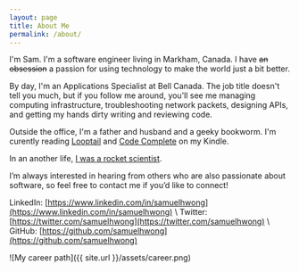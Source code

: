 ```yaml
---
layout: page
title: About Me
permalink: /about/
---
```


I'm Sam. I'm a software engineer living in Markham, Canada.
I have <s>an obsession</s> a passion for using technology to make the world
just a bit better.

By day, I'm an Applications Specialist at Bell Canada. The job title
doesn't tell you much, but if you follow me around, you'll
see me managing computing infrastructure, troubleshooting network packets,
designing APIs, and getting my hands dirty writing and reviewing code.

Outside the office, I'm a father and husband and a geeky bookworm.
I'm curently reading [Looptail](http://looptail.com/)
and [Code Complete](https://www.amazon.ca/Code-Complete-2nd-Steve-McConnell/dp/0735619670)
on my Kindle.

In an another life, [I was a rocket scientist](/yes-im-a-rocket-scientist).

I’m always interested in hearing from others who are also passionate about software,
so feel free to contact me if you’d like to connect!

LinkedIn: [https://www.linkedin.com/in/samuelhwong](https://www.linkedin.com/in/samuelhwong) \\
Twitter: [https://twitter.com/samuelhwong](https://twitter.com/samuelhwong) \\
GitHub: [https://github.com/samuelhwong](https://github.com/samuelhwong)

![My career path]({{ site.url }}/assets/career.png)